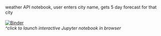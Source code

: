 weather API notebook, user enters city name, gets 5 day forecast for that city 
<br><br>
[![Binder](https://mybinder.org/badge_logo.svg)](https://mybinder.org/v2/gh/alandavidgrunberg/weather_API/HEAD?labpath=%2Fweather_API.ipynb)<br>
<i>^click to launch interactive Jupyter notebook in browser</i>
